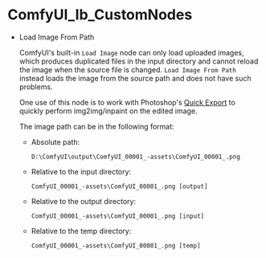 # ComfyUI_Ib_CustomNodes
- Load Image From Path

  ComfyUI's built-in `Load Image` node can only load uploaded images, which produces duplicated files in the input directory and cannot reload the image when the source file is changed. `Load Image From Path` instead loads the image from the source path and does not have such problems.

  One use of this node is to work with Photoshop's [Quick Export](https://helpx.adobe.com/photoshop/using/export-artboards-layers.html#:~:text=in%20Photoshop.-,Quick%20Export%20As,-Use%20the%20Quick) to quickly perform img2img/inpaint on the edited image.

  The image path can be in the following format:
  - Absolute path:

    `D:\ComfyUI\output\ComfyUI_00001_-assets\ComfyUI_00001_.png`

  - Relative to the input directory:
  
    `ComfyUI_00001_-assets\ComfyUI_00001_.png [output]`

  - Relative to the output directory:
  
    `ComfyUI_00001_-assets\ComfyUI_00001_.png [input]`

  - Relative to the temp directory:
  
    `ComfyUI_00001_-assets\ComfyUI_00001_.png [temp]`